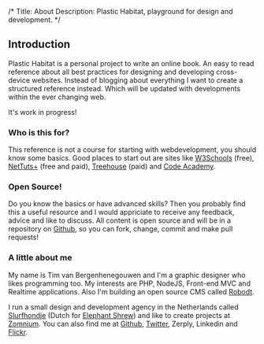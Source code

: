 /*
Title: About
Description: Plastic Habitat, playground for design and development.
*/


## Introduction

Plastic Habitat is a personal project to write an online book. An easy to read reference about all best practices for designing and developing cross-device websites. Instead of blogging about everything I want to create a structured reference instead. Which will be updated with developments within the ever changing web.

It's work in progress!


### Who is this for?

This reference is not a course for starting with webdevelopment, you should know some basics. Good places to start out are sites like [W3Schools](http://w3schools.com/) (free), [NetTuts+](http://net.tutsplus.com/) (free and paid), [Treehouse](http://teamtreehouse.com/) (paid) and [Code Academy](http://www.codecademy.com/).


### Open Source!

Do you know the basics or have advanced skills? Then you probably find this a useful resource and I would appriciate to receive any feedback, advice and like to discuss. All content is open source and will be in a repository on [Github](http://github.com/), so you can fork, change, commit and make pull requests!


### A little about me

My name is Tim van Bergenhenegouwen and I'm a graphic designer who likes programming too. My interests are PHP, NodeJS, Front-end MVC and Realtime applications. Also I'm building an open source CMS called [Robodt](http://robodt.io/).

I run a small design and development agency in the Netherlands called [Slurfhondje](http://www.slurfhondje.nl/) (Dutch for [Elephant Shrew](http://en.wikipedia.org/wiki/Elephant_shrew)) and like to create projects at [Zomnium](http://zomnium.com/). You can also find me at [Github](https://github.com/zomnium), [Twitter](http://twitter.com/slurfhondje), Zerply, Linkedin and [Flickr](http://flickr.com/benangerheim).
